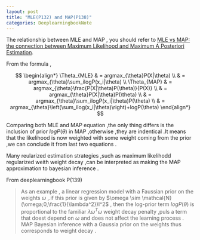 ```yaml
---
layout: post
title: "MLE(P132) and MAP(P138)"
categories: DeeplearningbookNote
---
```

The relationship between MLE and MAP , you should refer to [MLE vs MAP: the connection between Maximum Likelihood and Maximum A Posteriori Estimation](https://wiseodd.github.io/techblog/2017/01/01/mle-vs-map/).

From the formula ,   

$$
\begin{align*}
\Theta_{MLE} & = argmax_{\theta}P(X|\theta) \\
& = argmax_{\theta}\sum_ilogP(x_i|\theta) \\
\Theta_{MAP} & = argmax_{\theta}\frac{P(X|\theta)P(\theta)}{P(X)} \\
& = argmax_{\theta}P(X|\theta)P(\theta) \\ 
& = argmax_{\theta}\sum_ilogP(x_i|\theta)P(\theta) \\
& = argmax_{\theta}\left(\sum_ilog(x_i|\theta)\right)+logP(\theta)
\end{align*}
$$

Comparing both MLE and MAP equation ,the only thing differs is the inclusion of prior $logP(\theta)$ in MAP ,otherwise ,they are indentical .It means that the likelihood is now weighted with some weight coming from the prior ,we can conclude it from last two equations .

Many reularized estimation strategies ,such as maximum likelihodd regularized weith weight decay ,can be interpreted as making the MAP approximation to bayesian inference .  

From deeplearningbook P(139)
>As an example , a linear regression model with a Faussian prior on the weights $\omega$ ,.if this prior is given by $\omega \sim \mathcal{N}(\omega;0,\frac{1}{\lambda^2})I^2$ , then the log-prior term $logP(\theta)$ is proportional to the familiar $\lambda\omega^T\omega$ weight decay penalty ,puls a term that doest depend on $\omega$ and does not affect the learning process . MAP Bayesian inference with a Gaussia prior on the weights thus corresponds to weight decay .



